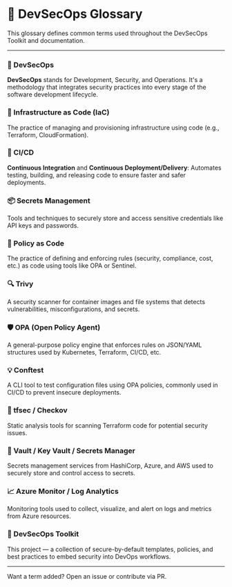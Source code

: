 # 📘 DevSecOps Glossary

This glossary defines common terms used throughout the DevSecOps Toolkit and documentation.

---

### 🔐 DevSecOps

**DevSecOps** stands for Development, Security, and Operations. It's a methodology that integrates security practices into every stage of the software development lifecycle.

### 🧱 Infrastructure as Code (IaC)

The practice of managing and provisioning infrastructure using code (e.g., Terraform, CloudFormation).

### 🚀 CI/CD

**Continuous Integration** and **Continuous Deployment/Delivery**: Automates testing, building, and releasing code to ensure faster and safer deployments.

### 📦 Secrets Management

Tools and techniques to securely store and access sensitive credentials like API keys and passwords.

### 📜 Policy as Code

The practice of defining and enforcing rules (security, compliance, cost, etc.) as code using tools like OPA or Sentinel.

### 🔍 Trivy

A security scanner for container images and file systems that detects vulnerabilities, misconfigurations, and secrets.

### 🛡️ OPA (Open Policy Agent)

A general-purpose policy engine that enforces rules on JSON/YAML structures used by Kubernetes, Terraform, CI/CD, etc.

### 💡 Conftest

A CLI tool to test configuration files using OPA policies, commonly used in CI/CD to prevent insecure deployments.

### 🧪 tfsec / Checkov

Static analysis tools for scanning Terraform code for potential security issues.

### 🔐 Vault / Key Vault / Secrets Manager

Secrets management services from HashiCorp, Azure, and AWS used to securely store and control access to secrets.

### 📈 Azure Monitor / Log Analytics

Monitoring tools used to collect, visualize, and alert on logs and metrics from Azure resources.

### 🧰 DevSecOps Toolkit

This project — a collection of secure-by-default templates, policies, and best practices to embed security into DevOps workflows.

---

Want a term added? Open an issue or contribute via PR.

